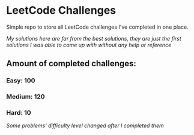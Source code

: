 
# LeetCode Challenges

Simple repo to store all LeetCode challenges I've completed in one place.

<i>My solutions here are far from the best solutions, they are just the first solutions I was able to come up with without any help or reference</i>

## Amount of completed challenges:

### Easy: 100

### Medium: 120

### Hard: 10

<i>Some problems' difficulty level changed after I completed them</i>
